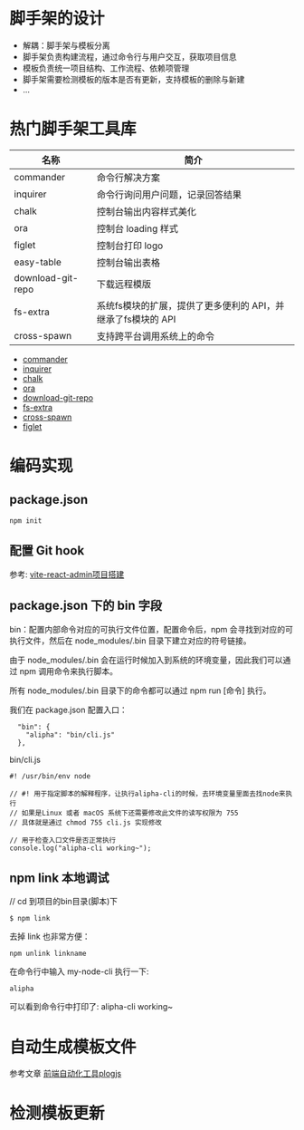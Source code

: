 # 脚手架的设计

- 解耦：脚手架与模板分离
- 脚手架负责构建流程，通过命令行与用户交互，获取项目信息
- 模板负责统一项目结构、工作流程、依赖项管理
- 脚手架需要检测模板的版本是否有更新，支持模板的删除与新建
- ...

# 热门脚手架工具库

| 名称 | 简介
---|---
| commander | 命令行解决方案
| inquirer | 命令行询问用户问题，记录回答结果
| chalk | 控制台输出内容样式美化
| ora | 控制台 loading 样式
| figlet | 控制台打印 logo
| easy-table | 控制台输出表格
| download-git-repo | 下载远程模版
| fs-extra | 系统fs模块的扩展，提供了更多便利的 API，并继承了fs模块的 API
| cross-spawn | 支持跨平台调用系统上的命令

- [commander](https://github.com/tj/commander.js)
- [inquirer](https://github.com/SBoudrias/Inquirer.js)
- [chalk](https://github.com/chalk/chalk)
- [ora](https://github.com/sindresorhus/ora)
- [download-git-repo](https://gitlab.com/flippidippi/download-git-repo)
- [fs-extra](https://github.com/jprichardson/node-fs-extra)
- [cross-spawn](https://www.npmjs.com/package/cross-spawn)
- [figlet](https://www.npmjs.com/package/figlet)

# 编码实现

## package.json

```
npm init
```

## 配置 Git hook

参考: [vite-react-admin项目搭建](../Practice/vite-react-admin项目搭建.md)

## package.json 下的 bin 字段

bin：配置内部命令对应的可执行文件位置，配置命令后，npm 会寻找到对应的可执行文件，然后在 node_modules/.bin 目录下建立对应的符号链接。

由于 node_modules/.bin 会在运行时候加入到系统的环境变量，因此我们可以通过 npm 调用命令来执行脚本。

所有 node_modules/.bin 目录下的命令都可以通过 npm run [命令] 执行。

我们在 package.json 配置入口：
```
  "bin": {
    "alipha": "bin/cli.js"
  },
```

bin/cli.js
```
#! /usr/bin/env node

// #! 用于指定脚本的解释程序，让执行alipha-cli的时候，去环境变量里面去找node来执行
// 如果是Linux 或者 macOS 系统下还需要修改此文件的读写权限为 755
// 具体就是通过 chmod 755 cli.js 实现修改

// 用于检查入口文件是否正常执行
console.log("alipha-cli working~");
```

## npm link 本地调试

// cd 到项目的bin目录(脚本)下
```
$ npm link
```

去掉 link 也非常方便：
```
npm unlink linkname
```

在命令行中输入 my-node-cli 执行一下:
```
alipha
```
可以看到命令行中打印了: alipha-cli working~

# 自动生成模板文件

参考文章 [前端自动化工具plogjs](前端自动化工具plopjs.md)

# 检测模板更新
